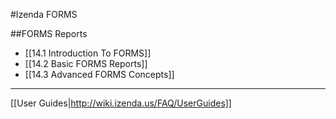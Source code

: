 #Izenda FORMS

##FORMS Reports

* [[14.1 Introduction To FORMS]]
* [[14.2 Basic FORMS Reports]]
* [[14.3 Advanced FORMS Concepts]]

---

[[User Guides|http://wiki.izenda.us/FAQ/UserGuides]]